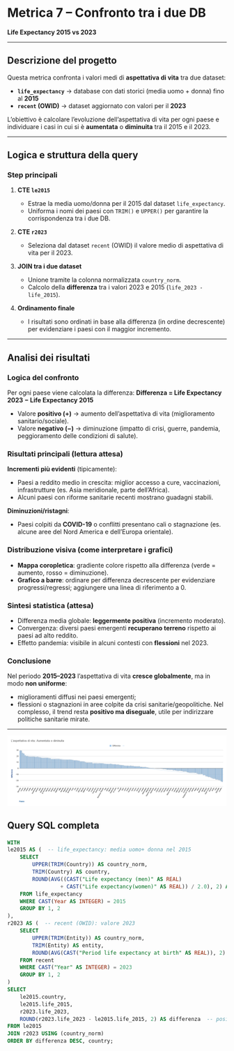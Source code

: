 # Metrica 7 – Confronto tra i due DB  
**Life Expectancy 2015 vs 2023**

---

## Descrizione del progetto
Questa metrica confronta i valori medi di **aspettativa di vita** tra due dataset:

- **`life_expectancy`** → database con dati storici (media uomo + donna) fino al **2015**  
- **`recent` (OWID)** → dataset aggiornato con valori per il **2023**

L’obiettivo è calcolare l’evoluzione dell’aspettativa di vita per ogni paese e individuare i casi in cui si è **aumentata** o **diminuita** tra il 2015 e il 2023.

---

## Logica e struttura della query
### Step principali
1. **CTE `le2015`**  
   - Estrae la media uomo/donna per il 2015 dal dataset `life_expectancy`.  
   - Uniforma i nomi dei paesi con `TRIM()` e `UPPER()` per garantire la corrispondenza tra i due DB.  

2. **CTE `r2023`**  
   - Seleziona dal dataset `recent` (OWID) il valore medio di aspettativa di vita per il 2023.  

3. **JOIN tra i due dataset**  
   - Unione tramite la colonna normalizzata `country_norm`.  
   - Calcolo della **differenza** tra i valori 2023 e 2015 (`life_2023 - life_2015`).  

4. **Ordinamento finale**  
   - I risultati sono ordinati in base alla differenza (in ordine decrescente) per evidenziare i paesi con il maggior incremento.

---
## Analisi dei risultati

### Logica del confronto
Per ogni paese viene calcolata la differenza:
**Differenza = Life Expectancy 2023 − Life Expectancy 2015**

- Valore **positivo (+)** → aumento dell’aspettativa di vita (miglioramento sanitario/sociale).
- Valore **negativo (−)** → diminuzione (impatto di crisi, guerre, pandemia, peggioramento delle condizioni di salute).

### Risultati principali (lettura attesa)
**Incrementi più evidenti** (tipicamente):
- Paesi a reddito medio in crescita: miglior accesso a cure, vaccinazioni, infrastrutture (es. Asia meridionale, parte dell’Africa).
- Alcuni paesi con riforme sanitarie recenti mostrano guadagni stabili.

**Diminuzioni/ristagni**:
- Paesi colpiti da **COVID-19** o conflitti presentano cali o stagnazione (es. alcune aree del Nord America e dell’Europa orientale).

### Distribuzione visiva (come interpretare i grafici)
- **Mappa coropletica**: gradiente colore rispetto alla differenza (verde = aumento, rosso = diminuzione).
- **Grafico a barre**: ordinare per differenza decrescente per evidenziare progressi/regressi; aggiungere una linea di riferimento a 0.

### Sintesi statistica (attesa)
- Differenza media globale: **leggermente positiva** (incremento moderato).
- Convergenza: diversi paesi emergenti **recuperano terreno** rispetto ai paesi ad alto reddito.
- Effetto pandemia: visibile in alcuni contesti con **flessioni** nel 2023.

### Conclusione
Nel periodo **2015–2023** l’aspettativa di vita **cresce globalmente**, ma in modo **non uniforme**:
- miglioramenti diffusi nei paesi emergenti;
- flessioni o stagnazioni in aree colpite da crisi sanitarie/geopolitiche.
Nel complesso, il trend resta **positivo ma diseguale**, utile per indirizzare politiche sanitarie mirate.

---

<p align="center">
  <img src="https://github.com/develhope/Data-PT-11-Team2-Progetto1/blob/main/metrica_7/GRAFICO_L'aspettativa%20di%20vita_%20Aumentata%20o%20diminuita.png" 
       alt="Grafico predizione vita 2023" width="600">
</p>



## Query SQL completa

```sql
WITH
le2015 AS (  -- life_expectancy: media uomo+ donna nel 2015
    SELECT
        UPPER(TRIM(Country)) AS country_norm,
        TRIM(Country) AS country,
        ROUND(AVG((CAST("Life expectancy (men)" AS REAL)
                 + CAST("Life expectancy(women)" AS REAL)) / 2.0), 2) AS life_2015
    FROM life_expectancy
    WHERE CAST(Year AS INTEGER) = 2015
    GROUP BY 1, 2
),
r2023 AS (  -- recent (OWID): valore 2023
    SELECT
        UPPER(TRIM(Entity)) AS country_norm,
        TRIM(Entity) AS entity,
        ROUND(AVG(CAST("Period life expectancy at birth" AS REAL)), 2) AS life_2023
    FROM recent
    WHERE CAST("Year" AS INTEGER) = 2023
    GROUP BY 1, 2
)
SELECT
    le2015.country,
    le2015.life_2015,
    r2023.life_2023,
    ROUND(r2023.life_2023 - le2015.life_2015, 2) AS differenza  -- positivo = aumento
FROM le2015
JOIN r2023 USING (country_norm)
ORDER BY differenza DESC, country;
